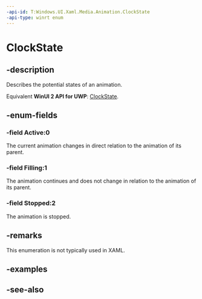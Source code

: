 ```yaml
---
-api-id: T:Windows.UI.Xaml.Media.Animation.ClockState
-api-type: winrt enum
---
```


<!-- Enumeration syntax
public enum Windows.UI.Xaml.Media.Animation.ClockState : int
-->

# ClockState

## -description
Describes the potential states of an animation.

Equivalent **WinUI 2 API for UWP**: [ClockState](/windows/winui/api/microsoft.ui.xaml.media.animation.clockstate).

## -enum-fields
### -field Active:0
The current animation changes in direct relation to the animation of its parent.

### -field Filling:1
The animation continues and does not change in relation to the animation of its parent.

### -field Stopped:2
The animation is stopped.


## -remarks
This enumeration is not typically used in XAML.

## -examples

## -see-also
